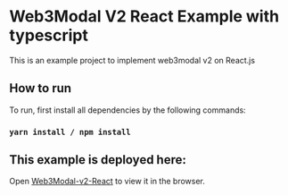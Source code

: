 # Web3Modal V2 React Example with typescript

This is an example project to implement web3modal v2 on React.js

## How to run

To run, first install all dependencies by the following commands:

### `yarn install / npm install`


## This example is deployed here:

Open [Web3Modal-v2-React](https://63a8f533754f3f2bdafd9ed5--web3modal-v2-react.netlify.app/) to view it in the browser.
